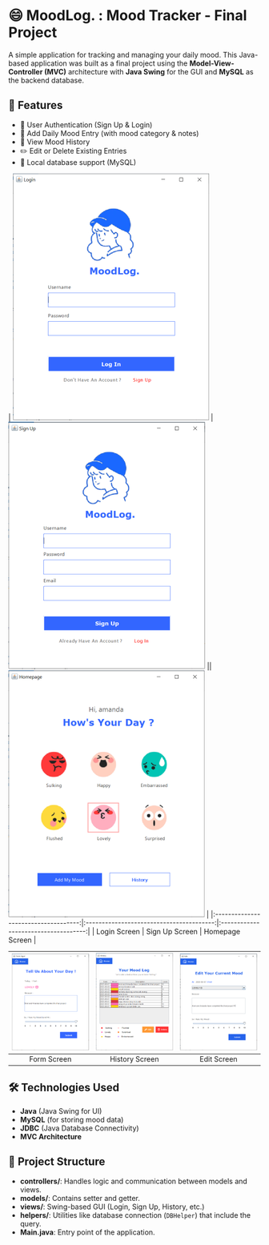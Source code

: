# 😄 MoodLog. : Mood Tracker - Final Project

A simple application for tracking and managing your daily mood. This Java-based application was built as a final project using the **Model-View-Controller (MVC)** architecture with **Java Swing** for the GUI and **MySQL** as the backend database.

## 📌 Features

- 🔐 User Authentication (Sign Up & Login)
- 📅 Add Daily Mood Entry (with mood category & notes)  
- 📖 View Mood History
- ✏️ Edit or Delete Existing Entries
- 💾 Local database support (MySQL)

| ![Login](screenshoot/login.png) | ![Sign Up](screenshoot/sign_up.png) || ![Homepage](screenshoot/homepage.png) | 
|:------------------------------------:|:----------------------------------------:|:------------------------------------:|
| Login Screen                         | Sign Up Screen                           | Homepage Screen                      |

| ![Form](screenshoot/form.png) | ![History](screenshoot/history.png) | ![Edit](screenshoot/edit.png) |
|:----------------------------------------:|:----------------------------------------:|:------------------------------------:|
| Form Screen                           | History Screen                         | Edit Screen                           |

## 🛠️ Technologies Used

- **Java** (Java Swing for UI)
- **MySQL** (for storing mood data)
- **JDBC** (Java Database Connectivity)
- **MVC Architecture**

## 📁 Project Structure
- **controllers/**: Handles logic and communication between models and views.
- **models/**: Contains setter and getter.
- **views/**: Swing-based GUI (Login, Sign Up, History, etc.)
- **helpers/**: Utilities like database connection (`DBHelper`) that include the query.
- **Main.java**: Entry point of the application.
